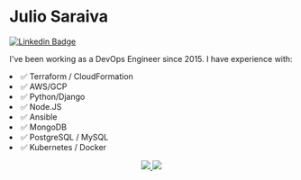 # Julio Saraiva

[![Linkedin Badge](https://img.shields.io/badge/-LinkedIn-blue?style=flat-square&logo=Linkedin&logoColor=white&link=https://www.linkedin.com/in/ojuliosaraiva)](https://www.linkedin.com/in/ojuliosaraiva)


<p align="left">
  I've been working as a DevOps Engineer since 2015. I have experience with:
</p>
<li>
✅ Terraform / CloudFormation
</li>
<li>
✅ AWS/GCP
</li>
<li>
✅ Python/Django
</li>
<li>
✅ Node.JS
</li>
<li>
✅ Ansible
</li>
<li>
✅ MongoDB
</li>
<li>
✅ PostgreSQL / MySQL
</li>
<li>
✅ Kubernetes / Docker
</li>


<p align="center">
  <a href="https://github.com/juliosaraiva">
    <img src="https://github-readme-stats.vercel.app/api/top-langs/?username=juliosaraiva&layout=compact&show_owner=true&theme=chartreuse-dark" />
  </a>
  <a href="https://github.com/juliosaraiva">
    <img src="https://github-readme-stats.vercel.app/api?username=juliosaraiva&layout=compact&show_icons=true&show_owner=true&theme=chartreuse-dark" />
  </a>
</p>

<!--
**juliosaraiva/juliosaraiva** is a ✨ _special_ ✨ repository because its `README.md` (this file) appears on your GitHub profile.

Here are some ideas to get you started:

- 🔭 I’m currently working on ...
- 🌱 I’m currently learning ...
- 👯 I’m looking to collaborate on ...
- 🤔 I’m looking for help with ...
- 💬 Ask me about ...
- 📫 How to reach me: ...
- 😄 Pronouns: ...
- ⚡ Fun fact: ...
-->

